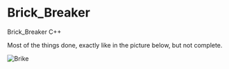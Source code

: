 # Brick_Breaker
Brick_Breaker C++

Most of the things done, exactly like in the picture below, but not complete.


![Brike](https://user-images.githubusercontent.com/63372032/114316678-d1fb1680-9b04-11eb-83d0-a5521d9823d5.png)
